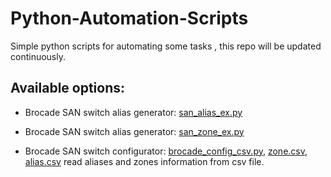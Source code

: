 # Python-Automation-Scripts

Simple python scripts for automating some tasks , this repo will be updated continuously.

## Available options:
* Brocade SAN switch alias generator: [san_alias_ex.py](https://github.com/muratbulat/fayton/blob/master/san/san_alias_ex.py)

* Brocade SAN switch alias generator: [san_zone_ex.py](https://github.com/muratbulat/fayton/blob/master/san/san_zone_ex.py)

* Brocade SAN switch configurator: [brocade_config_csv.py](https://github.com/muratbulat/fayton/blob/master/san/brocade_config_csv.py), [zone.csv](https://github.com/muratbulat/fayton/blob/master/san/alias.csv), [alias.csv](https://github.com/muratbulat/fayton/blob/master/san/zone.csv) read aliases and zones information from csv file.
